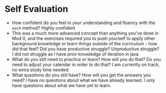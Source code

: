 # Self Evaluation

- How confident do you feel in your understanding and fluency with the `each` method?
Highly confident
- This was a much more advanced concept than anything you've done in Mod 0, and the exercises required you to push yourself to apply other background knowledge or learn things outside of the curriculum - how did that feel? Did you have productive struggle? Unproductive struggle?
I did not struggle as I have prior knowledge of iteration in java
- What do you still need to practice or learn? How will you do that? Do you need to adjust your calendar in order to do that?
I am currently on track, no extra study time needed.
- What questions do you still have? How will you get the answers you need?
I have no questions about what we have already learned. I only have questions about what we have yet to learn.
